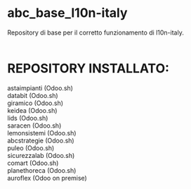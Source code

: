 # abc_base_l10n-italy
Repository di base per il corretto funzionamento di l10n-italy.
<br/>
<br/>
# REPOSITORY INSTALLATO:
astaimpianti (Odoo.sh) <br/>
databit (Odoo.sh) <br/>
giramico (Odoo.sh) <br/>
keidea (Odoo.sh) <br/>
lids (Odoo.sh) <br/>
saracen (Odoo.sh) <br/>
lemonsistemi (Odoo.sh) <br/>
abcstrategie (Odoo.sh) <br/>
puleo (Odoo.sh) <br/>
sicurezzalab (Odoo.sh) <br/>
comart (Odoo.sh) <br/>
planethoreca (Odoo.sh) <br/>
auroflex (Odoo on premise) <br/>

